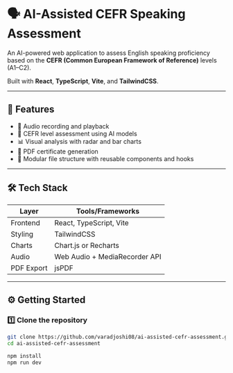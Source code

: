 # 🗣️ AI-Assisted CEFR Speaking Assessment

An AI-powered web application to assess English speaking proficiency based on the **CEFR (Common European Framework of Reference)** levels (A1–C2).

Built with **React**, **TypeScript**, **Vite**, and **TailwindCSS**.

---

## 🚀 Features

- 🎤 Audio recording and playback
- 🤖 CEFR level assessment using AI models
- 📊 Visual analysis with radar and bar charts
- 📄 PDF certificate generation
- 📁 Modular file structure with reusable components and hooks

---

## 🛠️ Tech Stack

| Layer       | Tools/Frameworks                               |
|-------------|------------------------------------------------|
| Frontend    | React, TypeScript, Vite                        |
| Styling     | TailwindCSS                                    |
| Charts      | Chart.js or Recharts                           |
| Audio       | Web Audio + MediaRecorder API                  |
| PDF Export  | jsPDF                                          |

---

## ⚙️ Getting Started
### 1️⃣ Clone the repository

```bash
git clone https://github.com/varadjoshi08/ai-assisted-cefr-assessment.git
cd ai-assisted-cefr-assessment

npm install
npm run dev
